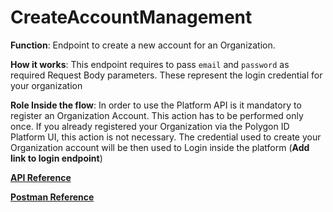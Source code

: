 # CreateAccountManagement

**Function**: Endpoint to create a new account for an Organization. 

**How it works**: This endpoint requires to pass `email` and `password` as required Request Body parameters. These represent the login credential for your organization  

**Role Inside the flow**: In order to use the Platform API is it mandatory to register an Organization Account. This action has to be performed only once. If you already registered your Organization via the Polygon ID Platform UI, this action is not necessary. The credential used to create your Organization account will be then used to Login inside the platform (**Add link to login endpoint**)

**[API Reference](https://api-staging.polygonid.com/#tag/Onboarding-Orgs/operation/CreateAccountManagement)**

**[Postman Reference](https://web.postman.co/workspace/My-Workspace~ef6b645d-1b41-44d0-80fa-29f8f99bea63/request/19130748-e3215056-5796-42b9-b9cb-bf8a543837a8)**

